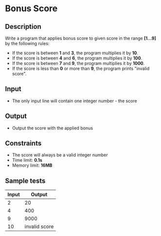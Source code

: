 # Bonus Score

## Description
Write a program that applies bonus score to given score in the range **[1…9]** by the following rules:
-	If the score is between **1** and **3**, the program multiplies it by **10**.
-	If the score is between **4** and **6**, the program multiplies it by **100**.
-	If the score is between **7** and **9**, the program multiplies it by **1000**.
-	If the score is less than **0** or more than **9**, the program prints "invalid score".

## Input
- The only input line will contain one integer number - the score

## Output
- Output the score with the applied bonus

## Constraints
- The score will always be a valid integer number
- Time limit: **0.1s**
- Memory limit: **16MB**

## Sample tests

|      Input      |      Output     |
|-----------------|-----------------|
| 2               | 20              |
| 4               | 400             |
| 9               | 9000            |
| 10              | invalid score   |
